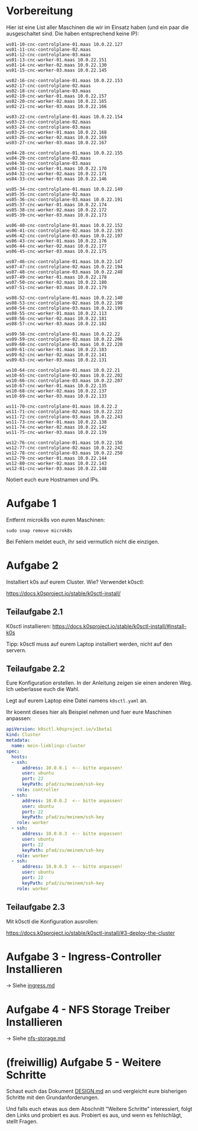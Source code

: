 # Vorbereitung

Hier ist eine List aller Maschinen die wir im Einsatz haben (und ein paar die ausgeschaltet sind. Die haben entsprechend keine IP): 

```plain
ws01-10-cnc-controlplane-01.maas 10.0.22.127
ws01-11-cnc-controlplane-02.maas  
ws01-12-cnc-controlplane-03.maas  
ws01-13-cnc-worker-01.maas 10.0.22.151
ws01-14-cnc-worker-02.maas 10.0.22.130
ws01-15-cnc-worker-03.maas 10.0.22.145

ws02-16-cnc-controlplane-01.maas 10.0.22.153
ws02-17-cnc-controlplane-02.maas  
ws02-18-cnc-controlplane-03.maas  
ws02-19-cnc-worker-01.maas 10.0.22.157
ws02-20-cnc-worker-02.maas 10.0.22.165
ws02-21-cnc-worker-03.maas 10.0.22.166

ws03-22-cnc-controlplane-01.maas 10.0.22.154
ws03-23-cnc-controlplane-02.maas  
ws03-24-cnc-controlplane-03.maas  
ws03-25-cnc-worker-01.maas 10.0.22.168
ws03-26-cnc-worker-02.maas 10.0.22.169
ws03-27-cnc-worker-03.maas 10.0.22.167

ws04-28-cnc-controlplane-01.maas 10.0.22.155
ws04-29-cnc-controlplane-02.maas  
ws04-30-cnc-controlplane-03.maas  
ws04-31-cnc-worker-01.maas 10.0.22.170
ws04-32-cnc-worker-02.maas 10.0.22.171
ws04-33-cnc-worker-03.maas 10.0.22.146

ws05-34-cnc-controlplane-01.maas 10.0.22.149
ws05-35-cnc-controlplane-02.maas  
ws05-36-cnc-controlplane-03.maas 10.0.22.191
ws05-37-cnc-worker-01.maas 10.0.22.174
ws05-38-cnc-worker-02.maas 10.0.22.172
ws05-39-cnc-worker-03.maas 10.0.22.173

ws06-40-cnc-controlplane-01.maas 10.0.22.152
ws06-41-cnc-controlplane-02.maas 10.0.22.193
ws06-42-cnc-controlplane-03.maas 10.0.22.197
ws06-43-cnc-worker-01.maas 10.0.22.176
ws06-44-cnc-worker-02.maas 10.0.22.177
ws06-45-cnc-worker-03.maas 10.0.22.175

ws07-46-cnc-controlplane-01.maas 10.0.22.147
ws07-47-cnc-controlplane-02.maas 10.0.22.194
ws07-48-cnc-controlplane-03.maas 10.0.22.248
ws07-49-cnc-worker-01.maas 10.0.22.178
ws07-50-cnc-worker-02.maas 10.0.22.180
ws07-51-cnc-worker-03.maas 10.0.22.179

ws08-52-cnc-controlplane-01.maas 10.0.22.140
ws08-53-cnc-controlplane-02.maas 10.0.22.198
ws08-54-cnc-controlplane-03.maas 10.0.22.199
ws08-55-cnc-worker-01.maas 10.0.22.113
ws08-56-cnc-worker-02.maas 10.0.22.181
ws08-57-cnc-worker-03.maas 10.0.22.182

ws09-58-cnc-controlplane-01.maas 10.0.22.22
ws09-59-cnc-controlplane-02.maas 10.0.22.206
ws09-60-cnc-controlplane-03.maas 10.0.22.220
ws09-61-cnc-worker-01.maas 10.0.22.183
ws09-62-cnc-worker-02.maas 10.0.22.141
ws09-63-cnc-worker-03.maas 10.0.22.131

ws10-64-cnc-controlplane-01.maas 10.0.22.21
ws10-65-cnc-controlplane-02.maas 10.0.22.202
ws10-66-cnc-controlplane-03.maas 10.0.22.207
ws10-67-cnc-worker-01.maas 10.0.22.135
ws10-68-cnc-worker-02.maas 10.0.22.137
ws10-69-cnc-worker-03.maas 10.0.22.133

ws11-70-cnc-controlplane-01.maas 10.0.22.2
ws11-71-cnc-controlplane-02.maas 10.0.22.222
ws11-72-cnc-controlplane-03.maas 10.0.22.243
ws11-73-cnc-worker-01.maas 10.0.22.138
ws11-74-cnc-worker-02.maas 10.0.22.142
ws11-75-cnc-worker-03.maas 10.0.22.139

ws12-76-cnc-controlplane-01.maas 10.0.22.156
ws12-77-cnc-controlplane-02.maas 10.0.22.242
ws12-78-cnc-controlplane-03.maas 10.0.22.250
ws12-79-cnc-worker-01.maas 10.0.22.144
ws12-80-cnc-worker-02.maas 10.0.22.143
ws12-81-cnc-worker-03.maas 10.0.22.148
```

Notiert euch eure Hostnamen und IPs.

# Aufgabe 1

Entfernt microk8s von euren Maschinen:

```shell
sudo snap remove microk8s
```

Bei Fehlern meldet euch, ihr seid vermutlich nicht die einzigen. 


# Aufgabe 2

Installiert k0s auf eurem Cluster. Wie? Verwendet k0sctl: 

https://docs.k0sproject.io/stable/k0sctl-install/

## Teilaufgabe 2.1

K0sctl installieren: https://docs.k0sproject.io/stable/k0sctl-install/#install-k0s

Tipp: k0sctl muss auf eurem Laptop installiert werden, nicht auf den servern. 

## Teilaufgabe 2.2

Eure Konfiguration erstellen. In der Anleitung zeigen sie einen anderen Weg. Ich ueberlasse euch die Wahl. 

Legt auf eurem Laptop eine Datei namens `k0sctl.yaml` an. 

Ihr koennt dieses hier als Beispiel nehmen und fuer eure Maschinen anpassen:

```yaml
apiVersion: k0sctl.k0sproject.io/v1beta1
kind: Cluster
metadata:
  name: mein-lieblings-cluster
spec:
  hosts:
  - ssh:
      address: 10.0.0.1  <-- bitte anpassen!
      user: ubuntu
      port: 22
      keyPath: pfad/zu/meinem/ssh-key
    role: controller
  - ssh:
      address: 10.0.0.2  <-- bitte anpassen!
      user: ubuntu
      port: 22
      keyPath: pfad/zu/meinem/ssh-key
    role: worker
  - ssh:
      address: 10.0.0.3  <-- bitte anpassen!
      user: ubuntu
      port: 22
      keyPath: pfad/zu/meinem/ssh-key
    role: worker
  - ssh:
      address: 10.0.0.3  <-- bitte anpassen!
      user: ubuntu
      port: 22
      keyPath: pfad/zu/meinem/ssh-key
    role: worker
```

## Teilaufgabe 2.3

Mit k0sctl die Konfiguration ausrollen:

https://docs.k0sproject.io/stable/k0sctl-install/#3-deploy-the-cluster


# Aufgabe 3 - Ingress-Controller Installieren

-> Siehe [ingress.md](./01-grund-anforderungen/ingress.md)

# Aufgabe 4 - NFS Storage Treiber Installieren

-> Siehe [nfs-storage.md](./01-grund-anforderungen/nfs-storage.md)

# (freiwillig) Aufgabe 5 - Weitere Schritte 

Schaut euch das Dokument [DESIGN.md](./DESIGN.md) an und vergleicht eure bisherigen Schritte mit den Grundanforderungen. 

Und falls euch etwas aus dem Abschnitt "Weitere Schritte" interessiert, folgt den Links und probiert es aus. Probiert es aus, und wenn es fehlschlägt, stellt Fragen.


